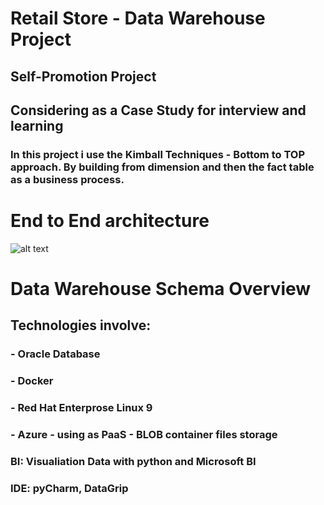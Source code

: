 # Retail Store - Data Warehouse Project

## Self-Promotion Project

## Considering as a Case Study for interview and learning

### In this project i use the Kimball Techniques - Bottom to TOP approach. By building from dimension and then the fact table as a business process.

# End to End architecture
![alt text](https://github.com/inf7m/Retails-DataWarehouse/blob/main/Images/end2endarchh.png) 
# Data Warehouse Schema Overview


## Technologies involve: 
### - Oracle Database
### - Docker
### - Red Hat Enterprose Linux 9
### - Azure - using as PaaS - BLOB container files storage
### BI: Visualiation Data with python and Microsoft BI
### IDE: pyCharm, DataGrip
